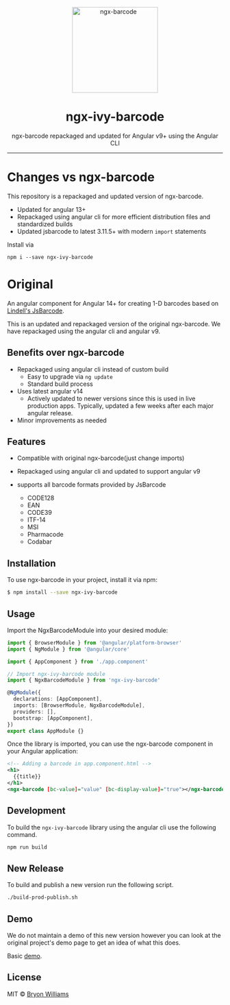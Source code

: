 <div align="center">
  <img src="https://cdn.rawgit.com/yobryon/ngx-barcode/master/docs/assets/ngx-barcode.svg" width="200px" alt="ngx-barcode">
  <h1 align="center">ngx-ivy-barcode</h1>
  <p>ngx-barcode repackaged and updated for Angular v9+ using the Angular CLI</p>
</div>

---

# Changes vs ngx-barcode

This repository is a repackaged and updated version of ngx-barcode.

- Updated for angular 13+
- Repackaged using angular cli for more efficient distribution files and standardized builds
- Updated jsbarcode to latest 3.11.5+ with modern `import` statements

Install via

`npm i --save ngx-ivy-barcode`

# Original

An angular component for Angular 14+ for creating 1-D barcodes based on [Lindell's JsBarcode](https://github.com/lindell/JsBarcode).

This is an updated and repackaged version of the original ngx-barcode. We have repackaged using the angular cli and angular v9.

## Benefits over ngx-barcode

- Repackaged using angular cli instead of custom build
  - Easy to upgrade via `ng update`
  - Standard build process
- Uses latest angular v14
  - Actively updated to newer versions since this is used in live production apps. Typically, updated a few weeks after each major angular release.
- Minor improvements as needed

## Features

- Compatible with original ngx-barcode(just change imports)
- Repackaged using angular cli and updated to support angular v9
- supports all barcode formats provided by JsBarcode

  - CODE128
  - EAN
  - CODE39
  - ITF-14
  - MSI
  - Pharmacode
  - Codabar

## Installation

To use ngx-barcode in your project, install it via npm:

```bash
$ npm install --save ngx-ivy-barcode
```

## Usage

Import the NgxBarcodeModule into your desired module:

```typescript
import { BrowserModule } from '@angular/platform-browser'
import { NgModule } from '@angular/core'

import { AppComponent } from './app.component'

// Import ngx-ivy-barcode module
import { NgxBarcodeModule } from 'ngx-ivy-barcode'

@NgModule({
  declarations: [AppComponent],
  imports: [BrowserModule, NgxBarcodeModule],
  providers: [],
  bootstrap: [AppComponent],
})
export class AppModule {}
```

Once the library is imported, you can use the ngx-barcode component in your Angular application:

```xml
<!-- Adding a barcode in app.component.html -->
<h1>
  {{title}}
</h1>
<ngx-barcode [bc-value]="value" [bc-display-value]="true"></ngx-barcode>
```

## Development

To build the `ngx-ivy-barcode` library using the angular cli use the following command.

```bash
npm run build
```

## New Release

To build and publish a new version run the following script.

```bash
./build-prod-publish.sh
```

## Demo

We do not maintain a demo of this new version however you can look at the original project's demo page to get an idea of what this does.

Basic [demo](https://yobryon.github.io/ngx-cdbarcode/demo/).

## License

MIT © [Bryon Williams](mailto:bryon.williams@live.com)
